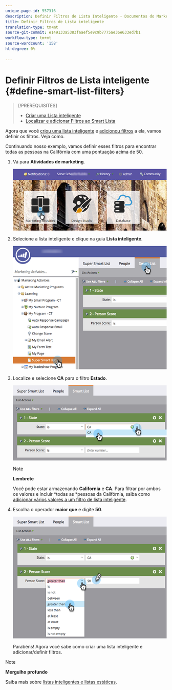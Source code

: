 ```yaml
---
unique-page-id: 557316
description: Definir Filtros de Lista Inteligente - Documentos do Marketing - Documentação do Produto
title: Definir Filtros de Lista inteligente
translation-type: tm+mt
source-git-commit: e149133a5383faaef5e9c9b7775ae36e633ed7b1
workflow-type: tm+mt
source-wordcount: '158'
ht-degree: 0%

---
```



# Definir Filtros de Lista inteligente {#define-smart-list-filters}

>[!PREREQUISITES]
>
>* [Criar uma Lista inteligente](create-a-smart-list.md)
>* [Localizar e adicionar Filtros ao Smart Lista](find-and-add-filters-to-a-smart-list.md)

>



Agora que você [criou uma lista inteligente](create-a-smart-list.md) e [adicionou filtros](find-and-add-filters-to-a-smart-list.md) a ela, vamos definir os filtros. Veja como.

Continuando nosso exemplo, vamos definir esses filtros para encontrar todas as pessoas na Califórnia com uma pontuação acima de 50.

1. Vá para **Atividades de marketing**.

   ![](assets/login-marketing-activities-1.png)

1. Selecione a lista inteligente e clique na guia **Lista inteligente**.

   ![](assets/smarlist-choosefilters.png)

1. Localize e selecione **CA** para o filtro **Estado**.

   ![](assets/smartlistdefinefilters.png)

   >[!NOTE]
   >
   >**Lembrete**
   >
   >
   >Você pode estar armazenando **California** e **CA**. Para filtrar por ambos os valores e incluir *todas as *pessoas da Califórnia, saiba como [adicionar vários valores a um filtro de lista inteligente](../../../../product-docs/core-marketo-concepts/smart-lists-and-static-lists/using-smart-lists/add-multiple-values-to-a-smart-list-filter.md).

1. Escolha o operador **maior que** e digite **50**.

   ![](assets/smartlistfilter-personscore.png)

   Parabéns! Agora você sabe como criar uma lista inteligente e adicionar/definir filtros.

>[!NOTE]
>
>**Mergulho profundo**
>
>Saiba mais sobre [listas inteligentes e listas estáticas](http://docs.marketo.com/display/docs/smart+lists+and+static+lists).

